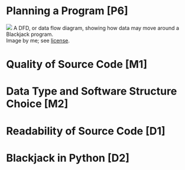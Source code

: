# Planning a Program [P6]

<div class="i">
	<img src="/btec/img/06.3.1.svg">
	A DFD, or data flow diagram, showing how data may move around a Blackjack program.
	<div>Image by me; see <a href="/btec/license">license</a>.</div>
</div>

# Quality of Source Code [M1]

# Data Type and Software Structure Choice [M2]

# Readability of Source Code [D1]

# Blackjack in Python [D2]
